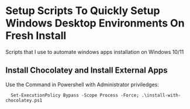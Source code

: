 # Setup Scripts To Quickly Setup Windows Desktop Environments On Fresh Install
Scripts that I use to automate windows apps installation on Windows 10/11

## Install Chocolatey and Install External Apps
Use the Command in Powershell with Administrator priviledges:
```
  Set-ExecutionPolicy Bypass -Scope Process -Force; .\install-with-chocolatey.ps1
```
